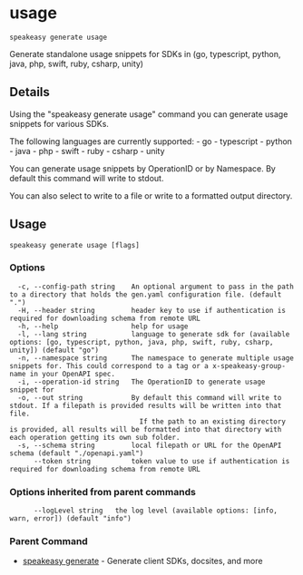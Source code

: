 # usage  
`speakeasy generate usage`  


Generate standalone usage snippets for SDKs in (go, typescript, python, java, php, swift, ruby, csharp, unity)  

## Details

Using the "speakeasy generate usage" command you can generate usage snippets for various SDKs.

The following languages are currently supported:
	- go
	- typescript
	- python
	- java
	- php
	- swift
	- ruby
	- csharp
	- unity

You can generate usage snippets by OperationID or by Namespace. By default this command will write to stdout.

You can also select to write to a file or write to a formatted output directory.


## Usage

```
speakeasy generate usage [flags]
```

### Options

```
  -c, --config-path string    An optional argument to pass in the path to a directory that holds the gen.yaml configuration file. (default ".")
  -H, --header string         header key to use if authentication is required for downloading schema from remote URL
  -h, --help                  help for usage
  -l, --lang string           language to generate sdk for (available options: [go, typescript, python, java, php, swift, ruby, csharp, unity]) (default "go")
  -n, --namespace string      The namespace to generate multiple usage snippets for. This could correspond to a tag or a x-speakeasy-group-name in your OpenAPI spec.
  -i, --operation-id string   The OperationID to generate usage snippet for
  -o, --out string            By default this command will write to stdout. If a filepath is provided results will be written into that file.
                              	If the path to an existing directory is provided, all results will be formatted into that directory with each operation getting its own sub folder.
  -s, --schema string         local filepath or URL for the OpenAPI schema (default "./openapi.yaml")
      --token string          token value to use if authentication is required for downloading schema from remote URL
```

### Options inherited from parent commands

```
      --logLevel string   the log level (available options: [info, warn, error]) (default "info")
```

### Parent Command

* [speakeasy generate](README.md)	 - Generate client SDKs, docsites, and more
